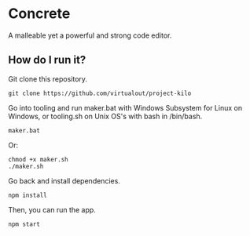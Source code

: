 # Concrete
A malleable yet a powerful and strong code editor.
## How do I run it?
Git clone this repository.
```
git clone https://github.com/virtualout/project-kilo
```
Go into tooling and run maker.bat with Windows Subsystem for Linux on Windows, or tooling.sh on Unix OS's with bash in /bin/bash.
```
maker.bat
```
Or:
```
chmod +x maker.sh
./maker.sh
```
Go back and install dependencies.
```
npm install
```
Then, you can run the app.
```
npm start
```
